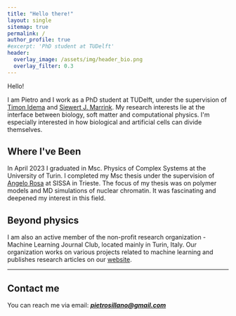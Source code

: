 ```yaml
---
title: "Hello there!"
layout: single
sitemap: true
permalink: /
author_profile: true
#excerpt: 'PhD student at TUDelft'
header:
  overlay_image: /assets/img/header_bio.png
  overlay_filter: 0.3
---
```



<!-- # About me-->

Hello! 

I am Pietro and I work as a PhD student at TUDelft, under the supervision of [Timon Idema](https://idemalab.tudelft.nl/idema.html) and [Siewert J. Marrink](https://www.rug.nl/staff/s.j.marrink/). My research interests lie at the interface between biology, soft matter and computational physics. I'm especially interested in how biological and artificial cells can divide themselves. 

## Where I've Been
In April 2023 I graduated in Msc. Physics of Complex Systems at the University of Turin. I completed my Msc thesis under the supervision of [Angelo Rosa](https://sites.google.com/site/angelosissa/home) at SISSA in Trieste. The focus of my thesis was on polymer models and MD simulations of nuclear chromatin. It was fascinating and deepened my interest in this field.


## Beyond physics
I am also an active member of the non-profit research organization - Machine Learning Journal Club, located mainly in Turin, Italy. Our organization works on various projects related to machine learning and publishes research articles on our [website](https://www.mljc.it/).
 
---
<!--
You can check my projects on my [projects page](https://pietro-sillano.github.io/projects/)
-->



## Contact me

<!--For any inquiries,--> 
You can reach me via email: **_[pietrosillano@gmail.com](mailto:pietrosillano@gmail.com)_**